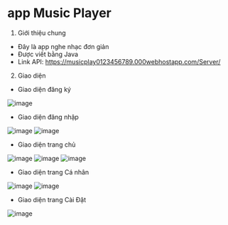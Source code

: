 # app Music Player
1. Giới thiệu chung
- Đây là app nghe nhạc đơn giản
- Được viết bằng Java
- Link API: https://musicplay0123456789.000webhostapp.com/Server/ 
2. Giao diện 
- Giao diện đăng ký

![image](https://user-images.githubusercontent.com/59814921/120263456-e61df180-c2c5-11eb-9d23-f8914b1a1e70.png)

- Giao diện đăng nhập

![image](https://user-images.githubusercontent.com/59814921/120263464-eae2a580-c2c5-11eb-95e9-77c1bdf651a8.png)
![image](https://user-images.githubusercontent.com/59814921/120263486-f59d3a80-c2c5-11eb-8910-28ced3b40719.png)

- Giao diện trang chủ

![image](https://user-images.githubusercontent.com/59814921/120263495-fc2bb200-c2c5-11eb-8f39-dedb38a9b60e.png)
![image](https://user-images.githubusercontent.com/59814921/120263500-0057cf80-c2c6-11eb-853e-fd158c4a2a73.png)
![image](https://user-images.githubusercontent.com/59814921/120263507-03eb5680-c2c6-11eb-8736-fa2e069e2c58.png)

- Giao diện trang Cá nhân

![image](https://user-images.githubusercontent.com/59814921/120263519-0948a100-c2c6-11eb-9c72-47f025051c47.png)
![image](https://user-images.githubusercontent.com/59814921/120263537-11084580-c2c6-11eb-9c63-2da86420679c.png)

- Giao diện trang Cài Đặt

![image](https://user-images.githubusercontent.com/59814921/120263543-18c7ea00-c2c6-11eb-8cbf-50c232646735.png)
